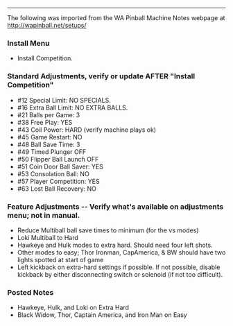 ***
The following was imported from the WA Pinball Machine Notes webpage at http://wapinball.net/setups/
### Install Menu
-   Install Competition.
### Standard Adjustments, verify or update AFTER "Install Competition"
-   #12 Special Limit: NO SPECIALS.
-   #16 Extra Ball Limit: NO EXTRA BALLS.
-   #21 Balls per Game: 3
-   #38 Free Play: YES
-   #43 Coil Power: HARD (verify machine plays ok)
-   #45 Game Restart: NO
-   #48 Ball Save Time: 3
-   #49 Timed Plunger OFF
-   #50 Flipper Ball Launch OFF
-   #51 Coin Door Ball Saver: YES
-   #53 Consolation Ball: NO
-   #57 Player Competition: YES
-   #63 Lost Ball Recovery: NO
### Feature Adjustments -- Verify what's available on adjustments menu; not in manual.
-   Reduce Multiball ball save times to minimum (for the vs modes)
-   Loki Multiball to Hard
-   Hawkeye and Hulk modes to extra hard. Should need four left shots.
-   Other modes to easy; Thor Ironman, CapAmerica, & BW should have two lights spotted at start of game
-   Left kickback on extra-hard settings if possible. If not possible, disable kickback by either disconnecting switch or solenoid (if not too difficult).
### Posted Notes
-   Hawkeye, Hulk, and Loki on Extra Hard
-   Black Widow, Thor, Captain America, and Iron Man on Easy